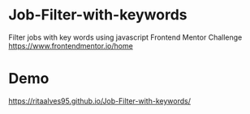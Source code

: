 # Job-Filter-with-keywords
Filter jobs with key words using javascript
Frontend Mentor Challenge
https://www.frontendmentor.io/home

# Demo
https://ritaalves95.github.io/Job-Filter-with-keywords/
